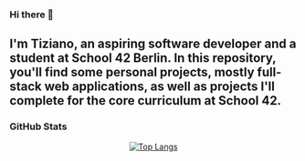 ### Hi there 👋

I'm Tiziano, an aspiring software developer and a student at School 42 Berlin. In this repository, you'll find some personal projects, mostly full-stack web applications, as well as projects I'll complete for the core curriculum at School 42.
---


### GitHub Stats

<div align="center">

[![Top Langs](https://github-readme-stats.vercel.app/api/top-langs/?username=tiziaco&hide=css&layout=compact&theme=tokyonight&hide_title=false)](https://github.com/anuraghazra/github-readme-stats)

</div>
